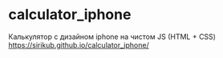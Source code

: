 # calculator_iphone
Калькулятор с дизайном iphone на чистом JS (HTML + CSS)
https://sirikub.github.io/calculator_iphone/
